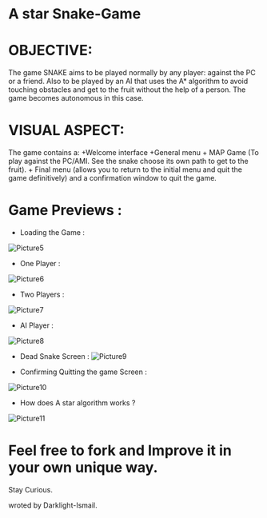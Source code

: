 # A star Snake-Game

# OBJECTIVE:
The game SNAKE aims to be played normally by any player: against the PC or a friend.
Also to be played by an AI that uses the A* algorithm to avoid touching obstacles and get to the fruit without the help of a person. The game becomes autonomous in this case.
# VISUAL ASPECT:
The game contains a:
                                   +Welcome interface
                                   +General menu
                                  + MAP Game (To play against the PC/AMI. See the snake choose its own path to get to the fruit).
                                   + Final menu (allows you to return to the initial menu and quit the game definitively) and a confirmation window to quit the game.
                                   
# Game Previews :
- Loading the Game :


![Picture5](https://user-images.githubusercontent.com/47457939/183465232-cdfee1d6-2f08-4d6e-86e9-18da39f02e6f.jpg)

- One Player :

![Picture6](https://user-images.githubusercontent.com/47457939/183465239-09265741-d7e8-4c61-9375-4637a1bf7d2f.jpg)

- Two Players :

![Picture7](https://user-images.githubusercontent.com/47457939/183465241-9545246e-2306-4319-b10c-a8b54118f0a4.jpg)

- AI Player : 

![Picture8](https://user-images.githubusercontent.com/47457939/183465243-b5355078-9d51-4f94-8c98-e77b0a3c9bc3.png)

- Dead Snake Screen :
![Picture9](https://user-images.githubusercontent.com/47457939/183465210-cad0b4b6-d4da-4cc2-a922-1d67b865894c.jpg)

- Confirming Quitting the game Screen :

![Picture10](https://user-images.githubusercontent.com/47457939/183465215-59a90c9e-f751-4437-be9e-2e0e73192317.jpg)

- How does A star algorithm works ? 

![Picture11](https://user-images.githubusercontent.com/47457939/183465220-608942ce-44bc-448f-8531-cdf5a4d3a03e.png)

# Feel free to fork and Improve it in your own unique way.
Stay Curious.

wroted by Darklight-Ismail.
